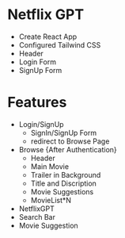 # Netflix GPT

- Create React App
- Configured Tailwind CSS
- Header
- Login Form
- SignUp Form



# Features
- Login/SignUp
  - SignIn/SignUp Form
  - redirect to Browse Page
- Browse {After Authentication}
  - Header
  - Main Movie
   - Trailer in Background
   - Title and Discription
   - Movie Suggestions
    - MovieList*N
- NetflixGPT
 - Search Bar
 - Movie Suggestion
